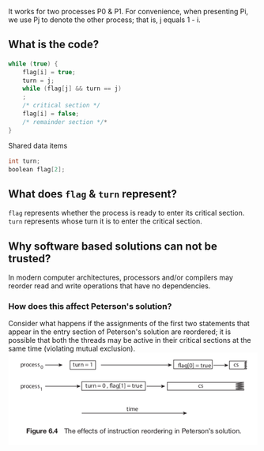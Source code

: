 It works for two processes P0 & P1. For convenience, when presenting Pi, we use Pj to denote the other process; that is, j equals 1 - i.
## What is the code?
```cpp
while (true) {
	flag[i] = true;
	turn = j;
	while (flag[j] && turn == j)
	;
	/* critical section */
	flag[i] = false;
	/* remainder section */*
}
```

Shared data items
```cpp
int turn;
boolean flag[2];
```

## What does `flag` & `turn` represent?
`flag` represents whether the process is ready to enter its critical section. `turn` represents whose turn it is to enter the critical section.

## Why software based solutions can not be trusted?
In modern computer architectures, processors and/or compilers may reorder read and write operations that have no dependencies.

### How does this affect Peterson's solution?
Consider what happens if the assignments of the first two statements that appear in the entry section of Peterson's solution are reordered; it is possible that both the threads may be active in their critical sections at the same time (violating mutual exclusion).
![peterson-solution-reorder](Attachments/peterson-solution-reorder.png)